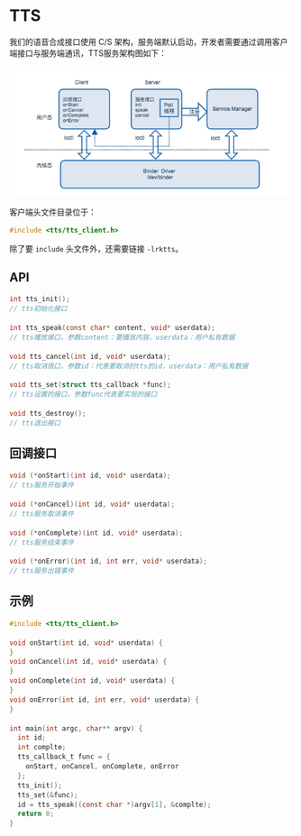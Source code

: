 # TTS

我们的语音合成接口使用 C/S 架构，服务端默认启动，开发者需要通过调用客户端接口与服务端通讯，TTS服务架构图如下：

![Tts_Architecture](../../files/Tts_Architecture.png)

客户端头文件目录位于：

```c
#include <tts/tts_client.h>
```

除了要 `include` 头文件外，还需要链接 `-lrktts`。

## API

```c
int tts_init(); 
// tts初始化接口

int tts_speak(const char* content, void* userdata); 
// tts播放接口，参数content：要播放内容，userdata：用户私有数据

void tts_cancel(int id, void* userdata);
// tts取消借口，参数id：代表要取消的tts的id，userdata：用户私有数据

void tts_set(struct tts_callback *func);
// tts设置的接口，参数func代表要实现的接口

void tts_destroy();
// tts退出接口
```

## 回调接口

```c
void (*onStart)(int id, void* userdata);
// tts服务开始事件

void (*onCancel)(int id, void* userdata);
// tts服务取消事件

void (*onComplete)(int id, void* userdata);
// tts服务结束事件

void (*onError)(int id, int err, void* userdata);
// tts服务出错事件
```

## 示例

```c
#include <tts/tts_client.h>

void onStart(int id, void* userdata) {
}
void onCancel(int id, void* userdata) {
}
void onComplete(int id, void* userdata) {
}
void onError(int id, int err, void* userdata) {
}

int main(int argc, char** argv) {
  int id;
  int complte;
  tts_callback_t func = {
    onStart, onCancel, onComplete, onError
  };
  tts_init();
  tts_set(&func);
  id = tts_speak((const char *)argv[1], &complte);
  return 0;
}
```


